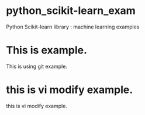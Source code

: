 # python_scikit-learn_exam
Python Scikit-learn library : machine learning examples

# This is example. 
  This is using git example.

# this is vi modify example.
  this is vi modify example.
